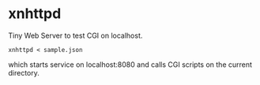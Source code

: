xnhttpd
=======

Tiny Web Server to test CGI on localhost.

```
xnhttpd < sample.json
```

which starts service on localhost:8080 
and calls CGI scripts on the current directory.
